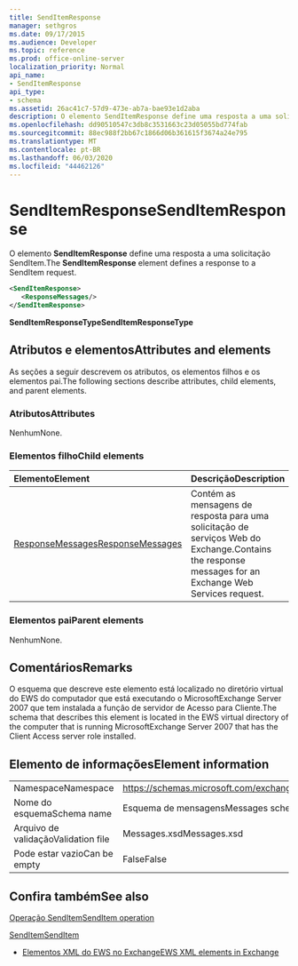```yaml
---
title: SendItemResponse
manager: sethgros
ms.date: 09/17/2015
ms.audience: Developer
ms.topic: reference
ms.prod: office-online-server
localization_priority: Normal
api_name:
- SendItemResponse
api_type:
- schema
ms.assetid: 26ac41c7-57d9-473e-ab7a-bae93e1d2aba
description: O elemento SendItemResponse define uma resposta a uma solicitação SendItem.
ms.openlocfilehash: dd90510547c3db8c3531663c23d05055bd774fab
ms.sourcegitcommit: 88ec988f2bb67c1866d06b361615f3674a24e795
ms.translationtype: MT
ms.contentlocale: pt-BR
ms.lasthandoff: 06/03/2020
ms.locfileid: "44462126"
---
```

# <a name="senditemresponse"></a><span data-ttu-id="313f5-103">SendItemResponse</span><span class="sxs-lookup"><span data-stu-id="313f5-103">SendItemResponse</span></span>

<span data-ttu-id="313f5-104">O elemento **SendItemResponse** define uma resposta a uma solicitação SendItem.</span><span class="sxs-lookup"><span data-stu-id="313f5-104">The **SendItemResponse** element defines a response to a SendItem request.</span></span> 
  
```xml
<SendItemResponse>
   <ResponseMessages/>
</SendItemResponse>
```

 <span data-ttu-id="313f5-105">**SendItemResponseType**</span><span class="sxs-lookup"><span data-stu-id="313f5-105">**SendItemResponseType**</span></span>
## <a name="attributes-and-elements"></a><span data-ttu-id="313f5-106">Atributos e elementos</span><span class="sxs-lookup"><span data-stu-id="313f5-106">Attributes and elements</span></span>

<span data-ttu-id="313f5-107">As seções a seguir descrevem os atributos, os elementos filhos e os elementos pai.</span><span class="sxs-lookup"><span data-stu-id="313f5-107">The following sections describe attributes, child elements, and parent elements.</span></span>
  
### <a name="attributes"></a><span data-ttu-id="313f5-108">Atributos</span><span class="sxs-lookup"><span data-stu-id="313f5-108">Attributes</span></span>

<span data-ttu-id="313f5-109">Nenhum</span><span class="sxs-lookup"><span data-stu-id="313f5-109">None.</span></span>
  
### <a name="child-elements"></a><span data-ttu-id="313f5-110">Elementos filho</span><span class="sxs-lookup"><span data-stu-id="313f5-110">Child elements</span></span>

|<span data-ttu-id="313f5-111">**Elemento**</span><span class="sxs-lookup"><span data-stu-id="313f5-111">**Element**</span></span>|<span data-ttu-id="313f5-112">**Descrição**</span><span class="sxs-lookup"><span data-stu-id="313f5-112">**Description**</span></span>|
|:-----|:-----|
|[<span data-ttu-id="313f5-113">ResponseMessages</span><span class="sxs-lookup"><span data-stu-id="313f5-113">ResponseMessages</span></span>](responsemessages.md) <br/> |<span data-ttu-id="313f5-114">Contém as mensagens de resposta para uma solicitação de serviços Web do Exchange.</span><span class="sxs-lookup"><span data-stu-id="313f5-114">Contains the response messages for an Exchange Web Services request.</span></span>  <br/> |
   
### <a name="parent-elements"></a><span data-ttu-id="313f5-115">Elementos pai</span><span class="sxs-lookup"><span data-stu-id="313f5-115">Parent elements</span></span>

<span data-ttu-id="313f5-116">Nenhum</span><span class="sxs-lookup"><span data-stu-id="313f5-116">None.</span></span>
  
## <a name="remarks"></a><span data-ttu-id="313f5-117">Comentários</span><span class="sxs-lookup"><span data-stu-id="313f5-117">Remarks</span></span>

<span data-ttu-id="313f5-118">O esquema que descreve este elemento está localizado no diretório virtual do EWS do computador que está executando o MicrosoftExchange Server 2007 que tem instalada a função de servidor de Acesso para Cliente.</span><span class="sxs-lookup"><span data-stu-id="313f5-118">The schema that describes this element is located in the EWS virtual directory of the computer that is running MicrosoftExchange Server 2007 that has the Client Access server role installed.</span></span>
  
## <a name="element-information"></a><span data-ttu-id="313f5-119">Elemento de informações</span><span class="sxs-lookup"><span data-stu-id="313f5-119">Element information</span></span>

|||
|:-----|:-----|
|<span data-ttu-id="313f5-120">Namespace</span><span class="sxs-lookup"><span data-stu-id="313f5-120">Namespace</span></span>  <br/> |https://schemas.microsoft.com/exchange/services/2006/messages  <br/> |
|<span data-ttu-id="313f5-121">Nome do esquema</span><span class="sxs-lookup"><span data-stu-id="313f5-121">Schema name</span></span>  <br/> |<span data-ttu-id="313f5-122">Esquema de mensagens</span><span class="sxs-lookup"><span data-stu-id="313f5-122">Messages schema</span></span>  <br/> |
|<span data-ttu-id="313f5-123">Arquivo de validação</span><span class="sxs-lookup"><span data-stu-id="313f5-123">Validation file</span></span>  <br/> |<span data-ttu-id="313f5-124">Messages.xsd</span><span class="sxs-lookup"><span data-stu-id="313f5-124">Messages.xsd</span></span>  <br/> |
|<span data-ttu-id="313f5-125">Pode estar vazio</span><span class="sxs-lookup"><span data-stu-id="313f5-125">Can be empty</span></span>  <br/> |<span data-ttu-id="313f5-126">False</span><span class="sxs-lookup"><span data-stu-id="313f5-126">False</span></span>  <br/> |
   
## <a name="see-also"></a><span data-ttu-id="313f5-127">Confira também</span><span class="sxs-lookup"><span data-stu-id="313f5-127">See also</span></span>



[<span data-ttu-id="313f5-128">Operação SendItem</span><span class="sxs-lookup"><span data-stu-id="313f5-128">SendItem operation</span></span>](senditem-operation.md)
  
[<span data-ttu-id="313f5-129">SendItem</span><span class="sxs-lookup"><span data-stu-id="313f5-129">SendItem</span></span>](senditem.md)


- [<span data-ttu-id="313f5-130">Elementos XML do EWS no Exchange</span><span class="sxs-lookup"><span data-stu-id="313f5-130">EWS XML elements in Exchange</span></span>](ews-xml-elements-in-exchange.md)

